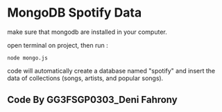 # MongoDB Spotify Data

make sure that mongodb are installed in your computer.

open terminal on project, then run :
```
node mongo.js
```

code will automatically create a database named "spotify" and insert the data of collections (songs, artists, and popular songs).

## Code By GG3FSGP0303_Deni Fahrony